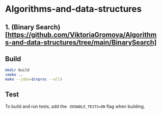 # Algorithms-and-data-structures

## 1. (Binary Search)[https://github.com/ViktoriaGromova/Algorithms-and-data-structures/tree/main/BinarySearch]

## Build 
```bash
mkdir build
cmake ..
make --jobs=$(nproc --all)
```

## Test  

To build and run tests, add the `-DENABLE_TESTS=ON` flag when building. 

